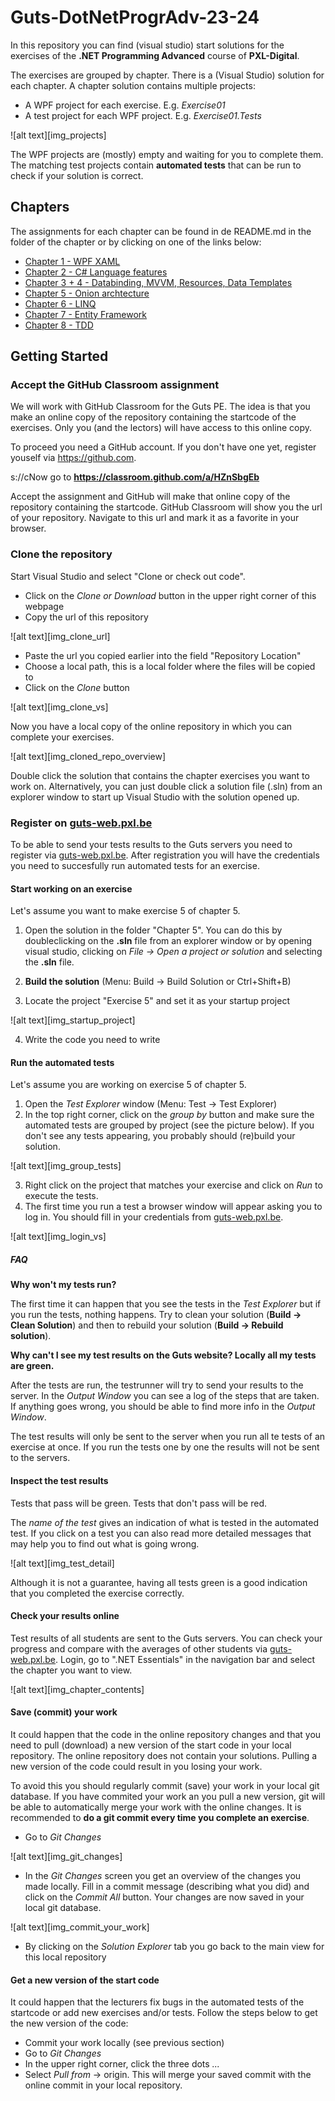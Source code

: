 # Guts-DotNetProgrAdv-23-24
In this repository you can find (visual studio) start solutions for the exercises of the **.NET Programming Advanced** course of **PXL-Digital**.

The exercises are grouped by chapter. There is a (Visual Studio) solution for each chapter.
A chapter solution contains multiple projects:

- A WPF project for each exercise. E.g. *Exercise01*
- A test project for each WPF project. E.g. *Exercise01.Tests*

![alt text][img_projects]

The WPF projects are (mostly) empty and waiting for you to complete them.
The matching test projects contain **automated tests** that can be run to check if your solution is correct.

## Chapters
The assignments for each chapter can be found in de README.md in the folder of the chapter or by clicking on one of the links below:
* [Chapter 1 - WPF XAML](Chapter1_WPF_XAML/README.md)
* [Chapter 2 - C# Language features](Chapter2_LanguageFeatures/README.md)
* [Chapter 3 + 4 - Databinding, MVVM, Resources, Data Templates](Chapter3_DatabindingMVVM/README.md)
* [Chapter 5 - Onion archtecture](Chapter5_OnionArchitecture/README.md)
* [Chapter 6 - LINQ](Chapter7_LINQ/README.md)
* [Chapter 7 - Entity Framework](Chapter8_EF/README.md)
* [Chapter 8 - TDD](Chapter8_TDD/README.md)

## Getting Started

### Accept the GitHub Classroom assignment
We will work with GitHub Classroom for the Guts PE.
The idea is that you make an online copy of the repository containing the startcode of the exercises. Only you (and the lectors) will have access to this online copy.

To proceed you need a GitHub account. If you don't have one yet, register youself via https://github.com. 

s://cNow go to **https://classroom.github.com/a/HZnSbgEb**

Accept the assignment and GitHub will make that online copy of the repository containing the startcode. 
GitHub Classroom will show you the url of your repository. Navigate to this url and mark it as a favorite in your browser.

### Clone the repository

Start Visual Studio and select "Clone or check out code".

- Click on the *Clone or Download* button in the upper right corner of this webpage
- Copy the url of this repository

![alt text][img_clone_url]

- Paste the url you copied earlier into the field "Repository Location"
- Choose a local path, this is a local folder where the files will be copied to
- Click on the *Clone* button

![alt text][img_clone_vs]

Now you have a local copy of the online repository in which you can complete your exercises.

![alt text][img_cloned_repo_overview]

Double click the solution that contains the chapter exercises you want to work on. Alternatively, you can just double click a solution file (.sln) from an explorer window to start up Visual Studio with the solution opened up.

### Register on [guts-web.pxl.be](https://guts-web.pxl.be)

To be able to send your tests results to the Guts servers you need to register via [guts-web.pxl.be](https://guts-web.pxl.be/register).
After registration you will have the credentials you need to succesfully run automated tests for an exercise.

#### Start working on an exercise

Let's assume you want to make exercise 5 of chapter 5.

1. Open the solution in the folder "Chapter 5". You can do this by doubleclicking on the **.sln** file from an explorer window or by opening visual studio, clicking on *File &rightarrow; Open a project or solution* and selecting the **.sln** file.

2. **Build the solution** (Menu: Build &rightarrow; Build Solution or Ctrl+Shift+B)
3. Locate the project "Exercise 5" and set it as your startup project

![alt text][img_startup_project]

4. Write the code you need to write

#### Run the automated tests

Let's assume you are working on exercise 5 of chapter 5.

1. Open the *Test Explorer* window (Menu: Test &rightarrow; Test Explorer)
2. In the top right corner, click on the *group by* button and make sure the automated tests are grouped by project (see the picture below). If you don't see any tests appearing, you probably should (re)build your solution.

![alt text][img_group_tests]

3. Right click on the project that matches your exercise and click on *Run* to execute the tests.
4. The first time you run a test a browser window will appear asking you to log in. You should fill in your credentials from [guts-web.pxl.be](https://guts-web.pxl.be).

![alt text][img_login_vs]

##### FAQ

**Why won't my tests run?**

The first time it can happen that you see the tests in the *Test Explorer* but if you run the tests, nothing happens. 
Try to clean your solution (**Build &rightarrow; Clean Solution**) and then to rebuild your solution (**Build &rightarrow; Rebuild solution**).

**Why can't I see my test results on the Guts website? Locally all my tests are green.**

After the tests are run, the testrunner will try to send your results to the server. In the *Output Window* you can see a log of the steps that are taken.
If anything goes wrong, you should be able to find more info in the *Output Window*.

The test results will only be sent to the server when you run all te tests of an exercise at once. If you run the tests one by one the results will not be sent to the servers.

#### Inspect the test results

Tests that pass will be green. Tests that don't pass will be red.

The *name of the test* gives an indication of what is tested in the automated test.
If you click on a test you can also read more detailed messages that may help you to find out what is going wrong.

![alt text][img_test_detail]

Although it is not a guarantee, having all tests green is a good indication that you completed the exercise correctly.

#### Check your results online

Test results of all students are sent to the Guts servers.
You can check your progress and compare with the averages of other students via [guts-web.pxl.be](https://guts-web.pxl.be).
Login, go to ".NET Essentials" in the navigation bar and select the chapter you want to view.

![alt text][img_chapter_contents]

#### Save (commit) your work

It could happen that the code in the online repository changes and that you need to pull (download) a new version of the start code in your local repository.
The online repository does not contain your solutions. Pulling a new version of the code could result in you losing your work.

To avoid this you should regularly commit (save) your work in your local git database. If you have commited your work an you pull a new version, git will be able to automatically merge your work with the online changes.
It is recommended to **do a git commit every time you complete an exercise**.

- Go to *Git Changes* 

![alt text][img_git_changes]

- In the *Git Changes* screen you get an overview of the changes you made locally. Fill in a commit message (describing what you did) and click on the *Commit All* button. Your changes are now saved in your local git database.

![alt text][img_commit_your_work]

- By clicking on the *Solution Explorer* tab you go back to the main view for this local repository

#### Get a new version of the start code

It could happen that the lecturers fix bugs in the automated tests of the startcode or add new exercises and/or tests.
Follow the steps below to get the new version of the code:

- Commit your work locally (see previous section)
- Go to *Git Changes*
- In the upper right corner, click the three dots *...*
- Select *Pull from* &rightarrow; origin. This will merge your saved commit with the online commit in your local repository.
